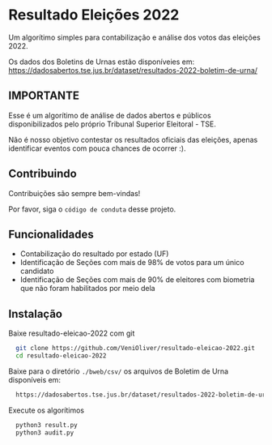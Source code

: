 
# Resultado Eleições 2022

Um algorítimo simples para contabilização e análise dos votos das eleições 2022.

Os dados dos Boletins de Urnas estão disponíveies em: https://dadosabertos.tse.jus.br/dataset/resultados-2022-boletim-de-urna/


## IMPORTANTE

Esse é um algorítimo de análise de dados abertos e públicos disponibilizados pelo próprio Tribunal Superior Eleitoral - TSE.

Não é nosso objetivo contestar os resultados oficiais das eleições, apenas identificar eventos com pouca chances de ocorrer :).

## Contribuindo

Contribuições são sempre bem-vindas!

Por favor, siga o `código de conduta` desse projeto.


## Funcionalidades

- Contabilização do resultado por estado (UF)
- Identificação de Seções com mais de 98% de votos para um único candidato
- Identificação de Seções com mais de 90% de eleitores com biometria que não foram habilitados por meio dela


## Instalação

Baixe resultado-eleicao-2022 com git

```bash
  git clone https://github.com/VeniOliver/resultado-eleicao-2022.git
  cd resultado-eleicao-2022
```
Baixe para o diretório `./bweb/csv/` os arquivos de Boletim de Urna disponíveis em:


```bash
  https://dadosabertos.tse.jus.br/dataset/resultados-2022-boletim-de-urna/
```
Execute os algorítimos

```bash
  python3 result.py
  python3 audit.py
```
